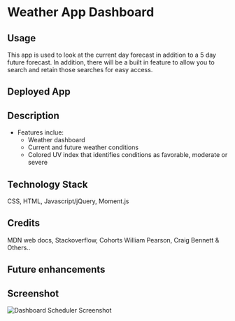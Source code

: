 # Weather App Dashboard

## Usage

This app is used to look at the current day forecast in addition to a 5 day future forecast. In addition, there will be a built in feature to allow you to search and retain those searches for easy access.

## Deployed App

## Description

- Features inclue:
  - Weather dashboard
  - Current and future weather conditions
  - Colored UV index that identifies conditions as favorable, moderate or severe

## Technology Stack

CSS, HTML, Javascript/jQuery, Moment.js

## Credits

MDN web docs, Stackoverflow, Cohorts William Pearson, Craig Bennett & Others..

## Future enhancements

## Screenshot

![Dashboard Scheduler Screenshot](#)
